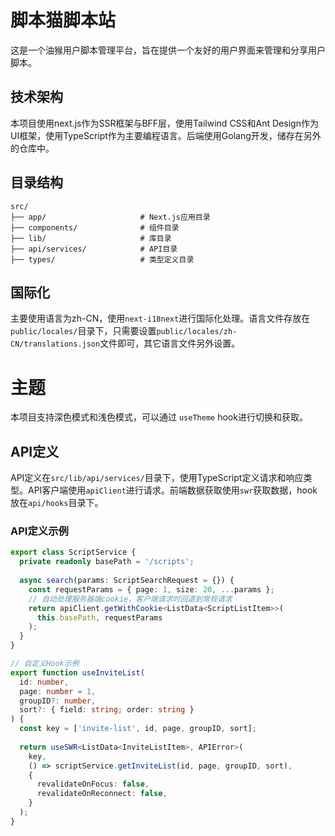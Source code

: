 # 脚本猫脚本站

这是一个油猴用户脚本管理平台，旨在提供一个友好的用户界面来管理和分享用户脚本。

## 技术架构

本项目使用next.js作为SSR框架与BFF层，使用Tailwind CSS和Ant Design作为UI框架，使用TypeScript作为主要编程语言。后端使用Golang开发，储存在另外的仓库中。

## 目录结构

```plaintext
src/
├── app/                     # Next.js应用目录
├── components/              # 组件目录
├── lib/                     # 库目录
├── api/services/            # API目录
├── types/                   # 类型定义目录

```

## 国际化

主要使用语言为zh-CN，使用`next-i18next`进行国际化处理。语言文件存放在`public/locales/`目录下，只需要设置`public/locales/zh-CN/translations.json`文件即可，其它语言文件另外设置。

# 主题

本项目支持深色模式和浅色模式，可以通过 `useTheme` hook进行切换和获取。

## API定义

API定义在`src/lib/api/services/`目录下，使用TypeScript定义请求和响应类型。API客户端使用`apiClient`进行请求。前端数据获取使用`swr`获取数据，hook放在`api/hooks`目录下。

### API定义示例

```ts
export class ScriptService {
  private readonly basePath = '/scripts';
  
  async search(params: ScriptSearchRequest = {}) {
    const requestParams = { page: 1, size: 20, ...params };
    // 自动处理服务器端cookie，客户端请求时回退到常规请求
    return apiClient.getWithCookie<ListData<ScriptListItem>>(
      this.basePath, requestParams
    );
  }
}

// 自定义Hook示例
export function useInviteList(
  id: number,
  page: number = 1,
  groupID?: number,
  sort?: { field: string; order: string }
) {
  const key = ['invite-list', id, page, groupID, sort];
  
  return useSWR<ListData<InviteListItem>, APIError>(
    key,
    () => scriptService.getInviteList(id, page, groupID, sort),
    {
      revalidateOnFocus: false,
      revalidateOnReconnect: false,
    }
  );
}


```

